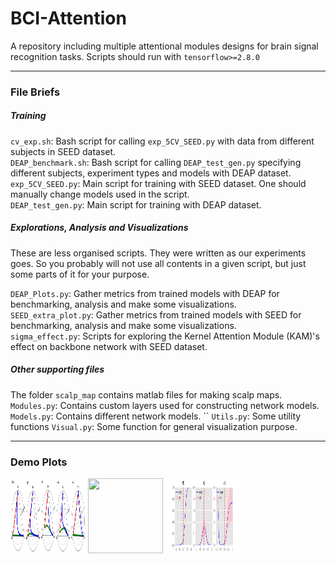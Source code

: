 # BCI-Attention
A repository including multiple attentional modules designs for brain signal recognition tasks.
Scripts should run with `tensorflow>=2.8.0`

------

### File Briefs  
  ##### Training
`cv_exp.sh`: Bash script for calling `exp_5CV_SEED.py` with data from different subjects in SEED dataset.  
`DEAP_benchmark.sh`: Bash script for calling `DEAP_test_gen.py` specifying different subjects, experiment types and models with DEAP dataset.  
`exp_5CV_SEED.py`: Main script for training with SEED dataset. One should manually change models used in the script.  
`DEAP_test_gen.py`: Main script for training with DEAP dataset.  

  ##### Explorations, Analysis and Visualizations 
  These are less organised scripts. They were written as our experiments goes. So you probably will not use all contents in a given script, but just some parts of it for your purpose. 
  
  `DEAP_Plots.py`: Gather metrics from trained models with DEAP for benchmarking, analysis and make some visualizations.  
  `SEED_extra_plot.py`: Gather metrics from trained models with SEED for benchmarking, analysis and make some visualizations.  
  `sigma_effect.py`: Scripts for exploring the Kernel Attention Module (KAM)'s effect on backbone network with SEED dataset.
  
  ##### Other supporting files  
  The folder `scalp_map` contains matlab files for making scalp maps.  
  `Modules.py`: Contains custom layers used for constructing network models.  
  `Models.py`: Contains different network models.
  ``
   `Utils.py`: Some utility functions
   `Visual.py`: Some function for general visualization purpose. 
   
------
### Demo Plots

<img src="https://github.com/dykuang/BCI-Attention/blob/main/demo_plots/PTC_SEED_KAM.png" style=" width:120px ; height:120px "  >
<img src="https://github.com/dykuang/BCI-Attention/blob/main/demo_plots/KAM_DEAP_freq_S24.png" style=" width:120px ; height:120px "  >
<img src="https://github.com/dykuang/BCI-Attention/blob/main/demo_plots/mono_trace_S24.png" style=" width:120px ; height:120px "  >
